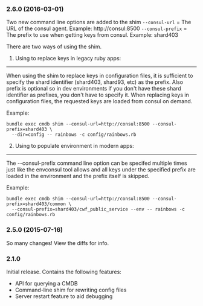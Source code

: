 ### 2.6.0 (2016-03-01)

Two new command line options are added to the shim
`--consul-url` = The URL of the consul agent. Example: http://consul:8500
`--consul-prefix` = The prefix to use when getting keys from consul. Example: shard403

There are two ways of using the shim.

1. Using to replace keys in legacy ruby apps:
---------------------------------------------

When using the shim to replace keys in configuration files, it is sufficient to specify
the shard identifier (shard403, shard93, etc) as the prefix. Also prefix is optional so
in dev environments if you don't have these shard identifier as prefixes, you don't have
to specify it. When replacing keys in configuration files, the requested keys are loaded
from consul on demand.

Example:
```
bundle exec cmdb shim --consul-url=http://consul:8500 --consul-prefix=shard403 \
  --dir=config -- rainbows -c config/rainbows.rb
```

2. Using to populate environment in modern apps:
------------------------------------------------

The --consul-prefix command line option can be specifed multiple times just like the
envconsul tool allows and all keys under the specified prefix are loaded in the
environment and the prefix itself is skipped.

Example:
```
bundle exec cmdb shim --consul-url=http://consul:8500 --consul-prefix=shard403/common \
  --consul-prefix=shard403/cwf_public_service --env -- rainbows -c config/rainbows.rb
```

### 2.5.0 (2015-07-16)

So many changes! View the diffs for info.

### 2.1.0

Initial release. Contains the following features:
 - API for querying a CMDB
 - Command-line shim for rewriting config files
 - Server restart feature to aid debugging
